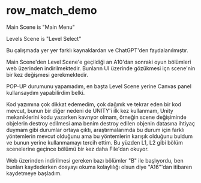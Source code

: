 # row_match_demo
Main Scene is "Main Menu"

Levels Scene is "Level Select"

Bu çalışmada yer yer farklı kaynaklardan ve ChatGPT'den faydalanılmıştır.

Main Scene'den Level Scene'e geçildiği an A10'dan sonraki oyun bölümleri web üzerinden indirilmektedir. Bunların UI üzerinde gözükmesi içn scene'nin bir kez değişmesi gerekmektedir.

POP-UP durumunu yapamadım, en başta Level Scene yerine Canvas panel kullansaydım yapabilirdim belki.

Kod yazımına çok dikkat edemedim, çok dağınık ve tekrar eden bir kod mevcut, bunun bir diğer nedeni de UNITY'i ilk kez kullanmam, Unity mekaniklerini kodu yazarken kavrıyor olmam, örneğin scene değişiminde objelerin destroy edilmesi ama benim destroy edilen objenin datasına ihtiyaç duymam gibi durumlar ortaya çıktı, araştırmalarımda bu durum için farklı yöntemlerin mevcut olduğunu ama bu yöntemlerin karışık olduğunu buldum ve bunun yerine kullanmamayı tercih ettim. Bu yüzden L1, L2 gibi bölüm scenelerine geçince bölümü bir kez daha File'dan okuyor.

Web üzerinden indirilmesi gereken bazı bölümler "B" ile başlıyordu, ben bunları kaydederken dosyayı okuma kolaylılığı olsun diye "A16"'dan itibaren kaydetmeye başladım.
